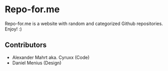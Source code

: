 # Repo-for.me #

Repo-for.me is a website with random and categorized Github repositories. Enjoy! :)

## Contributors ##

* Alexander Mahrt aka. Cyruxx (Code)
* Daniel Menius (Design)
